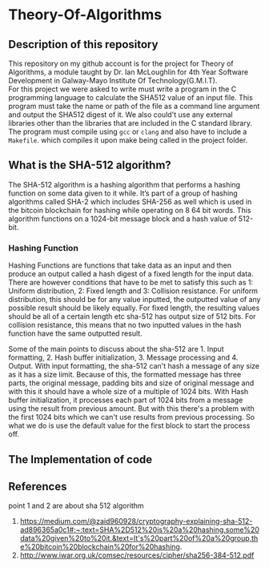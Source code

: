 # Theory-Of-Algorithms
## Description of this repository 
This repository on my github account is for the project for Theory of Algorithms, a module taught by Dr. Ian McLoughlin for 4th Year Software Development in Galway-Mayo Institute Of Technology(G.M.I.T).<br>
For this project we were asked to write must write a program in the C programming language to calculate the SHA512 value of an input file. This program must take the name or path of the file as a command line argument and output the SHA512 digest of it. We also could't use any external libraries other than the libraries that are included in the C standard library. The program must compile using `gcc` or `clang` and also have to include a `Makefile`. which compiles it upon make being called in the project folder.


## What is the SHA-512 algorithm?
The SHA-512 algorithm is a hashing algorithm that performs a hashing function on some data given to it while. It’s part of a group of hashing algorithms called SHA-2 which includes SHA-256 as well which is used in the bitcoin blockchain for hashing while operating on 8 64 bit words. This algorithm functions on a 1024-bit message block and a hash value of 512-bit. 
### Hashing Function
Hashing Functions are functions that take data as an input and then produce an output called a hash digest of a fixed length for the input data. There are however conditions that have to be met to satisfy this such as 1: Uniform distribution, 2: Fixed length and 3: Collision resistance. For uniform distribution, this should be for any value inputted, the outputted value of any possible result should be likely equally. For fixed length, the resulting values should be all of a certain length etc sha-512 has output size of 512 bits. For collision resistance, this means that no two inputted values in the hash function have the same outputted result. 

Some of the main points to discuss about the sha-512 are 1. Input formatting, 2. Hash buffer initialization, 3. Message processing and 4. Output.
With input formatting, the sha-512 can't hash a message of any size as it has a size limit. Because of this, the formatted message has three parts, the original message, padding bits and size of original message and with this it should have a whole size of a multiple of 1024 bits. With Hash buffer initialization, it processes each part of 1024 bits from a message using the result from previous amount. But with this there's a problem with the first 1024 bits which we can't use results from previous processing. So what we do is use the default value for the first block to start the process off. 




## The Implementation of code






## References
point 1 and 2 are about sha 512 algorithm

1. https://medium.com/@zaid960928/cryptography-explaining-sha-512-ad896365a0c1#:~:text=SHA%2D512%20is%20a%20hashing,some%20data%20given%20to%20it.&text=It's%20part%20of%20a%20group,the%20bitcoin%20blockchain%20for%20hashing.
2. http://www.iwar.org.uk/comsec/resources/cipher/sha256-384-512.pdf
